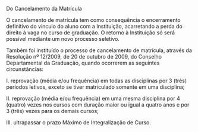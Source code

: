 Do Cancelamento da Matrícula

O cancelamento de matrícula tem como consequência o encerramento definitivo do vínculo
do aluno com a Instituição, acarretando a perda do direito à vaga no curso de graduação. O
retorno à Instituição só será possível mediante um novo processo seletivo.

Também foi instituído o processo de cancelamento de matrícula, através da Resolução nº
12/2009, de 20 de outubro de 2009, do Conselho Departamental da Graduação, quando ocorrerem
as seguintes circunstâncias:

I. reprovação (média e/ou frequência) em todas as disciplinas por 3 (três) períodos letivos,
exceto se tiver matriculado somente em uma disciplina;

II. reprovação (média e/ou frequência) em uma mesma disciplina por 4 (quatro) vezes nos
cursos com duração maior ou igual a quatro anos e por 3 (três) vezes para os demais cursos;

III. ultrapassar o prazo Máximo de Integralização de Curso.
